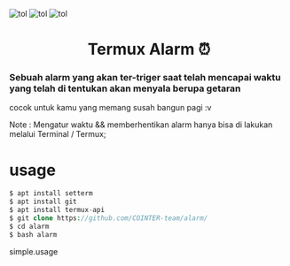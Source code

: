 ![tol](https://img.shields.io/badge/Code-BY%20POLYGON-yellowgreen)
![tol](https://img.shields.io/github/watchers/COINTER-team/bot-rand?color=green&logoColor=black&style=social)
![tol](https://img.shields.io/badge/Code-Bash%20shell-green)
<div align="center">
  <h1>Termux Alarm ⏰</h1>
</div>

<h3> Sebuah alarm yang akan ter-triger saat telah mencapai waktu yang telah di tentukan akan menyala berupa getaran</h3>
cocok untuk kamu yang memang susah bangun pagi :v

Note : Mengatur waktu && memberhentikan alarm hanya bisa di lakukan melalui Terminal / Termux;

# usage
```php
$ apt install setterm
$ apt install git
$ apt install termux-api
$ git clone https://github.com/COINTER-team/alarm/
$ cd alarm
$ bash alarm
```

simple.usage

